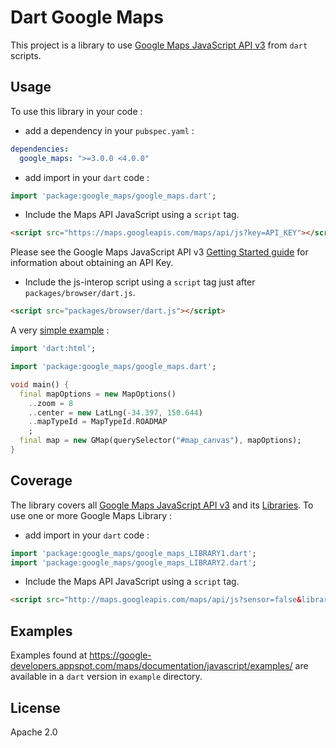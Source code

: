 Dart Google Maps
================

This project is a library to use [Google Maps JavaScript API v3](https://developers.google.com/maps/documentation/javascript/) from `dart` scripts.

## Usage ##
To use this library in your code :
* add a dependency in your `pubspec.yaml` :

```yaml
dependencies:
  google_maps: ">=3.0.0 <4.0.0"
```

* add import in your `dart` code :

```dart
import 'package:google_maps/google_maps.dart';
```

* Include the Maps API JavaScript using a `script` tag.

```html
<script src="https://maps.googleapis.com/maps/api/js?key=API_KEY"></script>
```

Please see the Google Maps JavaScript API v3 [Getting Started guide](https://developers.google.com/maps/documentation/javascript/tutorial#api_key) for information about obtaining an API Key.

* Include the js-interop script using a `script` tag just after `packages/browser/dart.js`.

```html
<script src="packages/browser/dart.js"></script>
```

A very [simple example](example/01-basics/map-simple) :
```dart
import 'dart:html';

import 'package:google_maps/google_maps.dart';

void main() {
  final mapOptions = new MapOptions()
    ..zoom = 8
    ..center = new LatLng(-34.397, 150.644)
    ..mapTypeId = MapTypeId.ROADMAP
    ;
  final map = new GMap(querySelector("#map_canvas"), mapOptions);
}
```

## Coverage ##
The library covers all [Google Maps JavaScript API v3](https://developers.google.com/maps/documentation/javascript/) and its [Libraries](https://developers.google.com/maps/documentation/javascript/libraries).
To use one or more Google Maps Library :
* add import in your `dart` code :

```dart
import 'package:google_maps/google_maps_LIBRARY1.dart';
import 'package:google_maps/google_maps_LIBRARY2.dart';
```

* Include the Maps API JavaScript using a `script` tag.

```html
<script src="http://maps.googleapis.com/maps/api/js?sensor=false&libraries=LIBRARY1,LIBRARY2"></script>
```

## Examples ##
Examples found at https://google-developers.appspot.com/maps/documentation/javascript/examples/ are available in a `dart` version in `example` directory.

## License ##
Apache 2.0
